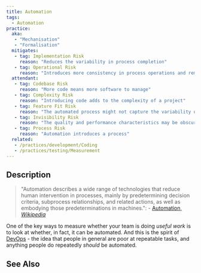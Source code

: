 ```yaml
---
title: Automation
tags: 
  - Automation
practice:
  aka: 
   - "Mechanisation"
   - "Formalisation"
  mitigates:
   - tag: Implementation Risk
     reason: "Reduces the variability in process completion"
   - tag: Operational Risk
     reason: "Introduces more consistency in process operations and removes opportunity for human error"
  attendant:
   - tag: Codebase Risk
     reason: "More code means more software to manage"
   - tag: Complexity Risk
     reason: "Introducing code adds to the complexity of a project"
   - tag: Feature Fit Risk
     reason: "The automated process might not capture the variability of requirements of the original approach"
   - tag: Invisibility Risk
     reason: "The quality and performance characteristics may be obscured by automation."
   - tag: Process Risk
     reason: "Automation introduces a process"
  related:
   - /practices/development/Coding
   - /practices/testing/Measurement
---
```


<PracticeIntro details={frontMatter.practice} /> 

## Description

> "Automation describes a wide range of technologies that reduce human intervention in processes, mainly by predetermining decision criteria, subprocess relationships, and related actions, as well as embodying those predeterminations in machines.": - [Automation, _Wikipedia_](https://en.wikipedia.org/wiki/Automation)

One of the key ways to measure whether your team is doing _useful work_ is to look at whether, in fact, it can be automated.  And this is the spirit of [DevOps](DevOps) - the idea that people in general are poor at repeatable tasks, and anything people do repeatedly _should_ be automated.  


## See Also

<TagList tag="Automation" />